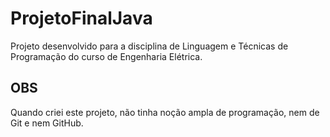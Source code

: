 # ProjetoFinalJava
Projeto desenvolvido para a disciplina de Linguagem e Técnicas de Programação do curso de Engenharia Elétrica.

## OBS
Quando criei este projeto, não tinha noção ampla de programação, nem de Git e nem GitHub.
